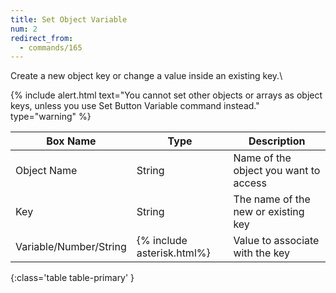 ```yaml
---
title: Set Object Variable
num: 2
redirect_from:
  - commands/165
---
```


Create a new object key or change a value inside an existing key.\

{% include alert.html text="You cannot set other objects or arrays as object keys, unless you use Set Button Variable command instead." type="warning" %} 

| Box Name | Type | Description | 
|-------|--------|--------|
|Object Name|String|Name of the object you want to access
|Key|String|The name of the new or existing key
|Variable/Number/String|{% include asterisk.html%}|Value to associate with the key
{:class='table table-primary' }















